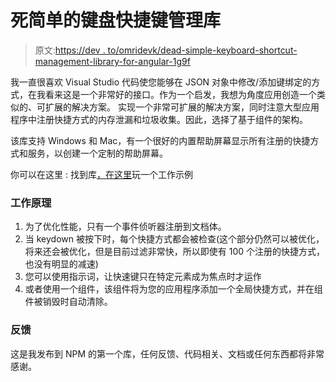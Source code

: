 # 死简单的键盘快捷键管理库

> 原文:[https://dev . to/omridevk/dead-simple-keyboard-shortcut-management-library-for-angular-1g9f](https://dev.to/omridevk/dead-simple-keyboard-shortcut-management-library-for-angular-1g9f)

我一直很喜欢 Visual Studio 代码使您能够在 JSON 对象中修改/添加键绑定的方式，在我看来这是一个非常好的接口。作为一个启发，我想为角度应用创造一个类似的、可扩展的解决方案。
实现一个非常可扩展的解决方案，同时注意大型应用程序中注册快捷方式的内存泄漏和垃圾收集。因此，选择了基于组件的架构。

该库支持 Windows 和 Mac，有一个很好的内置帮助屏幕显示所有注册的快捷方式和服务，以创建一个定制的帮助屏幕。

你可以在这里 :
找到库[，在这里](https://github.com/omridevk/ng-keyboard-shortcuts)玩一个工作示例

### [](#how-it-works)工作原理

1.  为了优化性能，只有一个事件侦听器注册到文档体。
2.  当 keydown 被按下时，每个快捷方式都会被检查(这个部分仍然可以被优化，将来还会被优化，但是目前过滤非常快，所以即使有 100 个注册的快捷方式，也没有明显的减速)
3.  您可以使用指示词，让快速键只在特定元素成为焦点时才运作
4.  或者使用一个组件，该组件将为您的应用程序添加一个全局快捷方式，并在组件被销毁时自动清除。

### [](#feedback)反馈

这是我发布到 NPM 的第一个库，任何反馈、代码相关、文档或任何东西都将非常感谢。